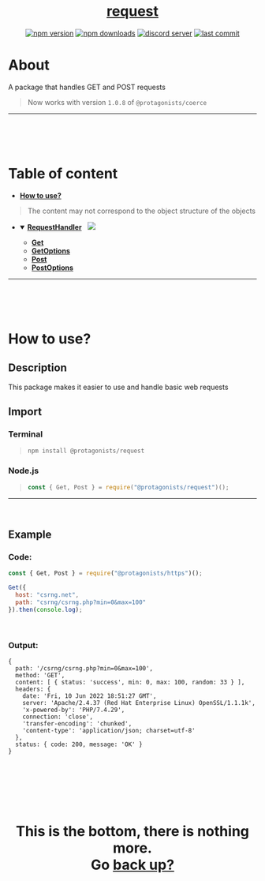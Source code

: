 <div id="top" align="center">

<h1><a href="https://github.com/ThePywon/request">request</a></h1>
 
[![npm version](https://img.shields.io/npm/v/@protagonists/request)](https://npmjs.com/package/@protagonists/request)
[![npm downloads](https://img.shields.io/npm/dt/@protagonists/request)](https://npmjs.com/package/@protagonists/request)
[![discord server](https://img.shields.io/discord/937758194736955443?logo=discord&logoColor=white)](https://discord.gg/cwhj3EgqGP)
[![last commit](https://img.shields.io/github/last-commit/ThePywon/request)](https://github.com/ThePywon/request)
 
</div>



# About

A package that handles GET and POST requests

> Now works with version `1.0.8` of `@protagonists/coerce`

---

<br/><br/><br/>



# Table of content

* [**How to use?**](#how-to-use)

> The content may not correspond to the object structure of the objects

* <details open><summary><a href="https://github.com/ThePywon/https-handler/blob/main/documentation/RequestHandler.md"><b>RequestHandler</b></a> &nbsp; <img src="https://img.shields.io/badge/-Exported-cyan"/></summary>
  <p>

  * [**Get**](https://github.com/ThePywon/https-handler/blob/main/documentation/Get.md)
  * [**GetOptions**](https://github.com/ThePywon/https-handler/blob/main/documentation/GetOptions.md)
  * [**Post**](https://github.com/ThePywon/https-handler/blob/main/documentation/Post.md)
  * [**PostOptions**](https://github.com/ThePywon/https-handler/blob/main/documentation/PostOptions.md)
    
  </p>
</details>

---

<br/><br/><br/>



# How to use?

## Description

This package makes it easier to use and handle basic web requests

## Import

### Terminal

> ```sh
> npm install @protagonists/request
> ```

### Node.js

> ```js
> const { Get, Post } = require("@protagonists/request")();
> ```

---



<br/>

## Example

### Code:

```js
const { Get, Post } = require("@protagonists/https")();

Get({
  host: "csrng.net",
  path: "csrng/csrng.php?min=0&max=100"
}).then(console.log);
```

<br/>

### Output:

```
{
  path: '/csrng/csrng.php?min=0&max=100',
  method: 'GET',
  content: [ { status: 'success', min: 0, max: 100, random: 33 } ],
  headers: {
    date: 'Fri, 10 Jun 2022 18:51:27 GMT',
    server: 'Apache/2.4.37 (Red Hat Enterprise Linux) OpenSSL/1.1.1k',
    'x-powered-by': 'PHP/7.4.29',
    connection: 'close',
    'transfer-encoding': 'chunked',
    'content-type': 'application/json; charset=utf-8'
  },
  status: { code: 200, message: 'OK' }
}
```

<br/><br/><br/><br/><br/>

<h1 align="center">This is the bottom, there is nothing more.<br/>
Go <a href="#top">back up?</a></h1>
